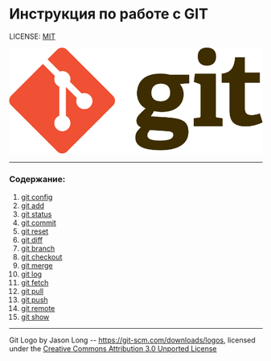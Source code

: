 # Инструкция по работе с GIT

LICENSE: [MIT](./license.md)

![git-logo](./assets/Git-Logo-2Color.png)

----------

### Содержание:
1. [git config](./init_settings.md)
2. [git add](./add.md)
3. [git status](./status.md)
4. [git commit](./commit.md)
5. [git reset](./reset.md)
6. [git diff](./diff.md)
7. [git branch](./branch.md)
8. [git checkout](./checkout.md)
9. [git merge](./merge.md)
10. [git log](./log.md)
11. [git fetch](./fetch.md)
12. [git pull](./pull.md)
13. [git push](./push.md)
14. [git remote](./remote.md)
15. [git show](./show.md)




----------

Git Logo by Jason Long --  https://git-scm.com/downloads/logos, licensed under the [Creative Commons Attribution 3.0 Unported License](https://creativecommons.org/licenses/by/3.0/)
